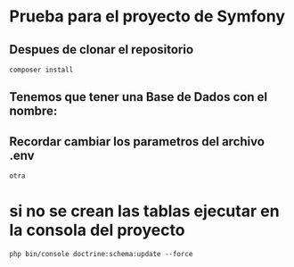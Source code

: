 # Prueba para el proyecto de Symfony
## Despues de clonar el repositorio
``
composer install
`` 
## Tenemos que tener una Base de Dados con el nombre: 
## Recordar cambiar los parametros del archivo .env
```
otra
```
# si no se crean las tablas  ejecutar en la consola del proyecto
 ```
 php bin/console doctrine:schema:update --force
 ```


